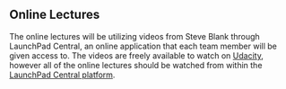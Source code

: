  ## Online Lectures

The online lectures will be utilizing videos from Steve Blank through LaunchPad Central, an online application that each team member will be given access to. The videos are freely available to watch on [Udacity](http://www.udacity.com/view%23Course/ep245/CourseRev/1), however all of the online lectures should be watched from within the [LaunchPad Central platform](platform.md).
